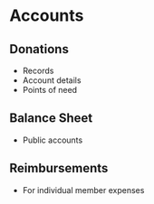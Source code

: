 # Accounts
## Donations
- Records
- Account details
- Points of need
## Balance Sheet
- Public accounts
## Reimbursements
- For individual member expenses
